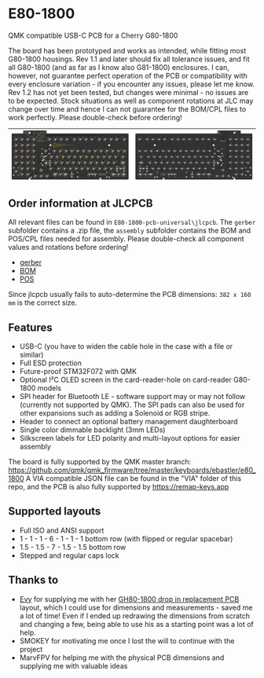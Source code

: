 # E80-1800
QMK compatible USB-C PCB for a Cherry G80-1800

The board has been prototyped and works as intended, while fitting most G80-1800 housings. Rev 1.1 and later should fix all tolerance issues, and fit all G80-1800 (and as far as I know also G81-1800) enclosures. I can, however, not guarantee perfect operation of the PCB or compatibility with every enclosure variation - if you encounter any issues, please let me know. Rev 1.2 has not yet been tested, but changes were minimal - no issues are to be expected. Stock situations as well as component rotations at JLC may change over time and hence I can not guarantee for the BOM/CPL files to work perfectly. Please double-check before ordering!

|![pcb_bottom](img/bottom.png)|![pcb_top](img/top.png)|
|:----------------------------------------:|:----------------------------------------:|

## Order information at JLCPCB
All relevant files can be found in `E80-1800-pcb-universal\jlcpcb`. The `gerber` subfolder contains a .zip file, the `assembly` subfolder contains the BOM and POS/CPL files needed for assembly. Please double-check all component values and rotations before ordering!

* [gerber](E80-1800-pcb-universal/jlcpcb/gerber/GERBER-E80-1800-pcb-universal.zip)
* [BOM](E80-1800-pcb-universal/jlcpcb/assembly/BOM-E80-1800-pcb-universal.csv)
* [POS](E80-1800-pcb-universal/jlcpcb/assembly/POS-E80-1800-pcb-universal.csv)

Since jlcpcb usually fails to auto-determine the PCB dimensions: `382 x 160 mm` is the correct size.

## Features
 - USB-C (you have to widen the cable hole in the case with a file or similar)
 - Full ESD protection
 - Future-proof STM32F072 with QMK
 - Optional I²C OLED screen in the card-reader-hole on card-reader G80-1800 models
 - SPI header for Bluetooth LE - software support may or may not follow (currently not supported by QMK). The SPI pads can also be used for other expansions such as adding a Solenoid or RGB stripe.
 - Header to connect an optional battery management daughterboard
 - Single color dimmable backlight (3mm LEDs)
 - Silkscreen labels for LED polarity and multi-layout options for easier assembly

The board is fully supported by the QMK master branch: https://github.com/qmk/qmk_firmware/tree/master/keyboards/ebastler/e80_1800
A VIA compatible JSON file can be found in the "VIA" folder of this repo, and the PCB is also fully supported by https://remap-keys.app

## Supported layouts
 - Full ISO and ANSI support
 - 1 - 1 - 1 - 6 - 1 - 1 - 1 bottom row (with flipped or regular spacebar)
 - 1.5 - 1.5 - 7 - 1.5 - 1.5 bottom row
 - Stepped and regular caps lock

## Thanks to
 - [Evy](https://github.com/evyd13) for supplying me with her [GH80-1800 drop in replacement PCB](https://geekhack.org/index.php?topic=96692.0) layout, which I could use for dimensions and measurements - saved me a lot of time! Even if I ended up redrawing the dimensions from scratch and changing a few, being able to use his as a starting point was a lot of help.
 - SMOKEY for motivating me once I lost the will to continue with the project
 - MarvFPV for helping me with the physical PCB dimensions and supplying me with valuable ideas
